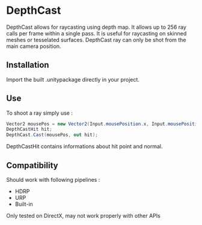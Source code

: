 # DepthCast

DepthCast allows for raycasting using depth map. It allows up to 256 ray calls per frame within a single pass. It is useful for raycasting on skinned meshes or tesselated surfaces. DepthCast ray can only be shot from the main camera position.

## Installation

Import the built .unitypackage directly in your project.

## Use

To shoot a ray simply use :
``` csharp
Vector2 mousePos = new Vector2(Input.mousePosition.x, Input.mousePosition.y);
DepthCastHit hit;
DepthCast.Cast(mousePos, out hit);
```

DepthCastHit contains informations about hit point and normal.

## Compatibility

Should work with following pipelines :
  - HDRP
  - URP
  - Built-in

Only tested on DirectX, may not work properly with other APIs
